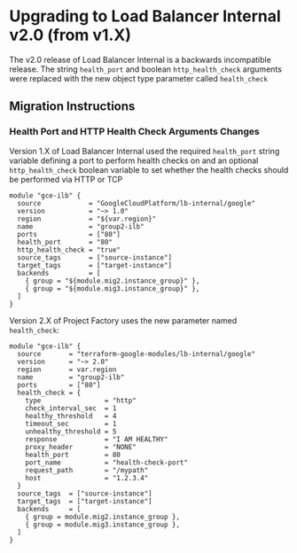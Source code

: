 # Upgrading to Load Balancer Internal v2.0 (from v1.X)

The v2.0 release of Load Balancer Internal is a backwards incompatible release. The string `health_port` and boolean `http_health_check` arguments were replaced with the new object type parameter called `health_check`

## Migration Instructions

### Health Port and HTTP Health Check Arguments Changes

Version 1.X of Load Balancer Internal used the required `health_port` string variable defining a port to perform health checks on and an optional `http_health_check` boolean variable to set whether the health checks should be performed via HTTP or TCP

```hcl
module "gce-ilb" {
  source            = "GoogleCloudPlatform/lb-internal/google"
  version           = "~> 1.0"
  region            = "${var.region}"
  name              = "group2-ilb"
  ports             = ["80"]
  health_port       = "80"
  http_health_check = "true"
  source_tags       = ["source-instance"]
  target_tags       = ["target-instance"]
  backends          = [
    { group = "${module.mig2.instance_group}" },
    { group = "${module.mig3.instance_group}" },
  ]
}
```

Version 2.X of Project Factory uses the new parameter named `health_check`:

```hcl
module "gce-ilb" {
  source       = "terraform-google-modules/lb-internal/google"
  version      = "~> 2.0"
  region       = var.region
  name         = "group2-ilb"
  ports        = ["80"]
  health_check = {
    type                = "http"
    check_interval_sec  = 1
    healthy_threshold   = 4
    timeout_sec         = 1
    unhealthy_threshold = 5
    response            = "I AM HEALTHY"
    proxy_header        = "NONE"
    health_port         = 80
    port_name           = "health-check-port"
    request_path        = "/mypath"
    host                = "1.2.3.4"
  }
  source_tags  = ["source-instance"]
  target_tags  = ["target-instance"]
  backends     = [
    { group = module.mig2.instance_group },
    { group = module.mig3.instance_group },
  ]
}
```

